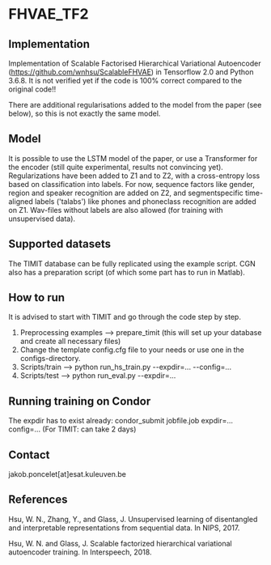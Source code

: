 # FHVAE_TF2

## Implementation
Implementation of Scalable Factorised Hierarchical Variational Autoencoder (https://github.com/wnhsu/ScalableFHVAE) in Tensorflow 2.0 and Python 3.6.8. It is not verified yet if the code is 100% correct compared to the original code!!

There are additional regularisations added to the model from the paper (see below), so this is not exactly the same model.

## Model
It is possible to use the LSTM model of the paper, or use a Transformer for the encoder (still quite experimental, results not convincing yet). 
Regularizations have been added to Z1 and to Z2, with a cross-entropy loss based on classification into labels. For now, sequence factors like gender, region and speaker recognition are added on Z2, and segmentspecific time-aligned labels ('talabs') like phones and phoneclass recognition are added on Z1. Wav-files without labels are also allowed (for training with unsupervised data).

## Supported datasets
The TIMIT database can be fully replicated using the example script. 
CGN also has a preparation script (of which some part has to run in Matlab).

## How to run
It is advised to start with TIMIT and go through the code step by step.
1) Preprocessing examples --> prepare_timit  (this will set up your database and create all necessary files)
2) Change the template config.cfg file to your needs or use one in the configs-directory.
3) Scripts/train --> python run_hs_train.py --expdir=... --config=...
4) Scripts/test --> python run_eval.py --expdir=...

## Running training on Condor
The expdir has to exist already: 
     condor_submit jobfile.job expdir=... config=... 
(For TIMIT: can take 2 days)

## Contact
jakob.poncelet[at]esat.kuleuven.be

## References
Hsu, W. N., Zhang, Y., and Glass, J. Unsupervised learning of disentangled and interpretable representations from sequential data. In NIPS, 2017.

Hsu, W. N. and  Glass, J. Scalable  factorized  hierarchical  variational autoencoder training. In Interspeech, 2018.
